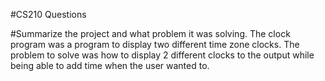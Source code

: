 #CS210 Questions

#Summarize the project and what problem it was solving.
The clock program was a program to display two different time zone clocks. The problem to solve was how to display 2 different clocks to the output while being able to add time when the user wanted to.
